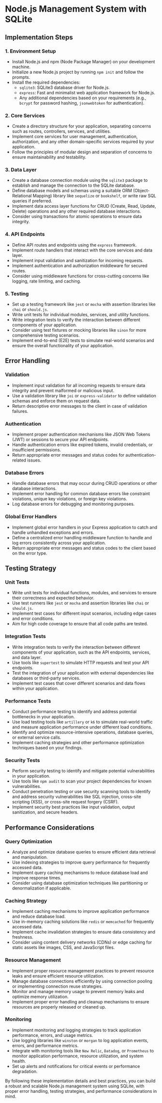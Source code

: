 # Node.js Management System with SQLite

## Implementation Steps

### 1. Environment Setup

- Install Node.js and npm (Node Package Manager) on your development machine.
- Initialize a new Node.js project by running `npm init` and follow the prompts.
- Install the required dependencies:
  - `sqlite3`: SQLite3 database driver for Node.js.
  - `express`: Fast and minimalist web application framework for Node.js.
  - Any additional dependencies based on your requirements (e.g., `bcrypt` for password hashing, `jsonwebtoken` for authentication).

### 2. Core Services

- Create a directory structure for your application, separating concerns such as routes, controllers, services, and utilities.
- Implement core services for user management, authentication, authorization, and any other domain-specific services required by your application.
- Follow the principles of modular design and separation of concerns to ensure maintainability and testability.

### 3. Data Layer

- Create a database connection module using the `sqlite3` package to establish and manage the connection to the SQLite database.
- Define database models and schemas using a suitable ORM (Object-Relational Mapping) library like `sequelize` or `bookshelf`, or write raw SQL queries if preferred.
- Implement data access layer functions for CRUD (Create, Read, Update, Delete) operations and any other required database interactions.
- Consider using transactions for atomic operations to ensure data integrity.

### 4. API Endpoints

- Define API routes and endpoints using the `express` framework.
- Implement route handlers that interact with the core services and data layer.
- Implement input validation and sanitization for incoming requests.
- Implement authentication and authorization middleware for secured routes.
- Consider using middleware functions for cross-cutting concerns like logging, rate limiting, and caching.

### 5. Testing

- Set up a testing framework like `jest` or `mocha` with assertion libraries like `chai` or `should.js`.
- Write unit tests for individual modules, services, and utility functions.
- Write integration tests to verify the interaction between different components of your application.
- Consider using test fixtures or mocking libraries like `sinon` for more comprehensive testing scenarios.
- Implement end-to-end (E2E) tests to simulate real-world scenarios and ensure the overall functionality of your application.

## Error Handling

### Validation

- Implement input validation for all incoming requests to ensure data integrity and prevent malformed or malicious input.
- Use a validation library like `joi` or `express-validator` to define validation schemas and enforce them on request data.
- Return descriptive error messages to the client in case of validation failures.

### Authentication

- Implement proper authentication mechanisms like JSON Web Tokens (JWT) or sessions to secure your API endpoints.
- Handle authentication errors like expired tokens, invalid credentials, or insufficient permissions.
- Return appropriate error messages and status codes for authentication-related issues.

### Database Errors

- Handle database errors that may occur during CRUD operations or other database interactions.
- Implement error handling for common database errors like constraint violations, unique key violations, or foreign key violations.
- Log database errors for debugging and monitoring purposes.

### Global Error Handlers

- Implement global error handlers in your Express application to catch and handle unhandled exceptions and errors.
- Define a centralized error handling middleware function to handle and log errors consistently across your application.
- Return appropriate error messages and status codes to the client based on the error type.

## Testing Strategy

### Unit Tests

- Write unit tests for individual functions, modules, and services to ensure their correctness and expected behavior.
- Use test runners like `jest` or `mocha` and assertion libraries like `chai` or `should.js`.
- Implement test cases for different input scenarios, including edge cases and error conditions.
- Aim for high code coverage to ensure that all code paths are tested.

### Integration Tests

- Write integration tests to verify the interaction between different components of your application, such as the API endpoints, services, and data layer.
- Use tools like `supertest` to simulate HTTP requests and test your API endpoints.
- Test the integration of your application with external dependencies like databases or third-party services.
- Implement test cases that cover different scenarios and data flows within your application.

### Performance Tests

- Conduct performance testing to identify and address potential bottlenecks in your application.
- Use load testing tools like `artillery` or `k6` to simulate real-world traffic and measure application performance under different load conditions.
- Identify and optimize resource-intensive operations, database queries, or external service calls.
- Implement caching strategies and other performance optimization techniques based on your findings.

### Security Tests

- Perform security testing to identify and mitigate potential vulnerabilities in your application.
- Use tools like `npm audit` to scan your project dependencies for known vulnerabilities.
- Conduct penetration testing or use security scanning tools to identify and address security vulnerabilities like SQL injection, cross-site scripting (XSS), or cross-site request forgery (CSRF).
- Implement security best practices like input validation, output sanitization, and secure headers.

## Performance Considerations

### Query Optimization

- Analyze and optimize database queries to ensure efficient data retrieval and manipulation.
- Use indexing strategies to improve query performance for frequently accessed data.
- Implement query caching mechanisms to reduce database load and improve response times.
- Consider using database optimization techniques like partitioning or denormalization if applicable.

### Caching Strategy

- Implement caching mechanisms to improve application performance and reduce database load.
- Use in-memory caching solutions like `redis` or `memcached` for frequently accessed data.
- Implement cache invalidation strategies to ensure data consistency and freshness.
- Consider using content delivery networks (CDNs) or edge caching for static assets like images, CSS, and JavaScript files.

### Resource Management

- Implement proper resource management practices to prevent resource leaks and ensure efficient resource utilization.
- Manage database connections efficiently by using connection pooling or implementing connection reuse strategies.
- Monitor and manage memory usage to prevent memory leaks and optimize memory utilization.
- Implement proper error handling and cleanup mechanisms to ensure resources are properly released or cleaned up.

### Monitoring

- Implement monitoring and logging strategies to track application performance, errors, and usage metrics.
- Use logging libraries like `winston` or `morgan` to log application events, errors, and performance metrics.
- Integrate with monitoring tools like `New Relic`, `Datadog`, or `Prometheus` to monitor application performance, resource utilization, and system health.
- Set up alerts and notifications for critical events or performance degradation.

By following these implementation details and best practices, you can build a robust and scalable Node.js management system using SQLite, with proper error handling, testing strategies, and performance considerations in mind.